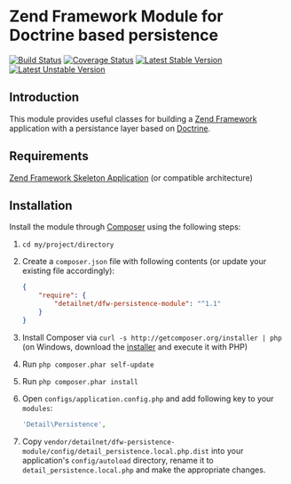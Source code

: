 # Zend Framework Module for Doctrine based persistence

[![Build Status](https://travis-ci.org/detailnet/dfw-persistence-module.svg?branch=master)](https://travis-ci.org/detailnet/dfw-persistence-module)
[![Coverage Status](https://img.shields.io/coveralls/detailnet/dfw-persistence-module.svg)](https://coveralls.io/r/detailnet/dfw-persistence-module)
[![Latest Stable Version](https://poser.pugx.org/detailnet/dfw-persistence-module/v/stable.svg)](https://packagist.org/packages/detailnet/dfw-persistence-module)
[![Latest Unstable Version](https://poser.pugx.org/detailnet/dfw-persistence-module/v/unstable.svg)](https://packagist.org/packages/detailnet/dfw-persistence-module)

## Introduction
This module provides useful classes for building a [Zend Framework](https://github.com/zendframework/zendframework) application with a persistance layer based on [Doctrine](https://github.com/doctrine).

## Requirements
[Zend Framework Skeleton Application](http://www.github.com/zendframework/ZendSkeletonApplication) (or compatible architecture)

## Installation
Install the module through [Composer](http://getcomposer.org/) using the following steps:

  1. `cd my/project/directory`
  
  2. Create a `composer.json` file with following contents (or update your existing file accordingly):

     ```json
     {
         "require": {
             "detailnet/dfw-persistence-module": "^1.1"
         }
     }
     ```
  3. Install Composer via `curl -s http://getcomposer.org/installer | php` (on Windows, download
     the [installer](http://getcomposer.org/installer) and execute it with PHP)
     
  4. Run `php composer.phar self-update`
     
  5. Run `php composer.phar install`
  
  6. Open `configs/application.config.php` and add following key to your `modules`:

     ```php
     'Detail\Persistence',
     ```

  7. Copy `vendor/detailnet/dfw-persistence-module/config/detail_persistence.local.php.dist` into your application's
     `config/autoload` directory, rename it to `detail_persistence.local.php` and make the appropriate changes.
